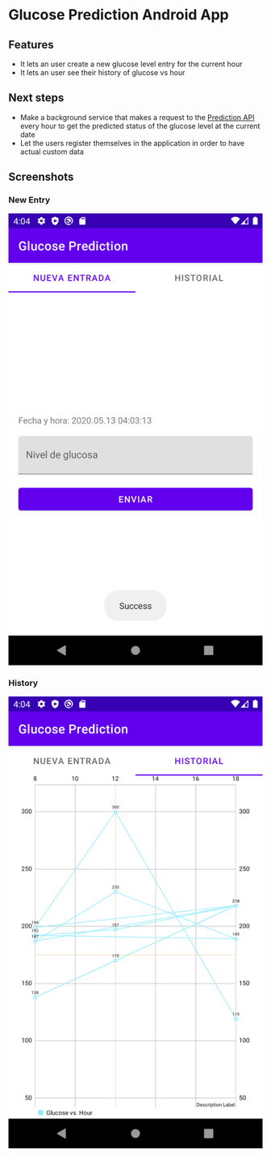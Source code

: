 # Glucose Prediction Android App

## Features
- It lets an user create a new glucose level entry for the current hour
- It lets an user see their history of glucose vs hour

## Next steps
- Make a background service that makes a request to the [Prediction API](https://github.com/Auto-Learning-BioTech/Glucose-Prediction) every hour to get the predicted status of the glucose level at the current date
- Let the users register themselves in the application in order to have actual custom data

## Screenshots

### New Entry

![New Entry](https://github.com/Auto-Learning-BioTech/GlucosePrediction/blob/master/screenshots/new_entry.png)

### History

![History](https://github.com/Auto-Learning-BioTech/GlucosePrediction/blob/master/screenshots/history.png)
